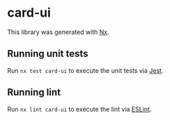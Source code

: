 # card-ui

This library was generated with [Nx](https://nx.dev).

## Running unit tests

Run `nx test card-ui` to execute the unit tests via [Jest](https://jestjs.io).

## Running lint

Run `nx lint card-ui` to execute the lint via [ESLint](https://eslint.org/).
